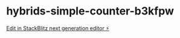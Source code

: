 # hybrids-simple-counter-b3kfpw

[Edit in StackBlitz next generation editor ⚡️](https://stackblitz.com/~/github.com/jehuamanna/hybrids-simple-counter-b3kfpw)